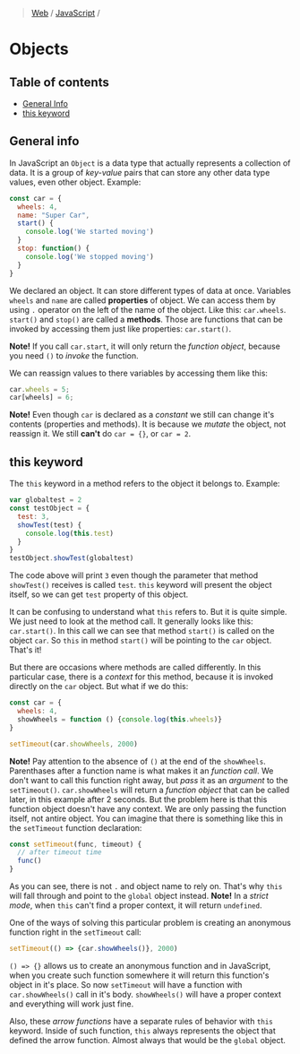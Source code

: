 > [Web](../README.md) / [JavaScript](README.md) /

# Objects

## Table of contents
- [General Info](#general-info)
- [this keyword](#this-keyword)

## General info

In JavaScript an `Object` is a data type that actually represents a collection of data. It is a group of _key-value_ pairs that can store any other data type values, even other object. Example:

```js
const car = {
  wheels: 4,
  name: "Super Car",
  start() {
    console.log('We started moving')
  }
  stop: function() {
    console.log('We stopped moving')
  }
}
```

We declared an object. It can store different types of data at once. Variables `wheels` and `name` are called __properties__ of object. We can access them by using `.` operator on the left of the name of the object. Like this: `car.wheels`. `start()` and `stop()` are called a __methods__. Those are functions that can be invoked by accessing them just like properties: `car.start()`.

__Note!__ If you call `car.start`, it will only return the _function object_, because you need `()` to _invoke_ the function.

We can reassign values to there variables by accessing them like this:

```js
car.wheels = 5;
car[wheels] = 6;
```

__Note!__ Even though `car` is declared as a _constant_ we still can change it's contents (properties and methods). It is because we _mutate_ the object, not reassign it. We still __can't__ do `car = {}`, or `car = 2`.

## this keyword

The `this` keyword in a method refers to the object it belongs to. Example:

```js
var globaltest = 2
const testObject = {
  test: 3,
  showTest(test) {
    console.log(this.test)
  }
}
testObject.showTest(globaltest)
```

The code above will print `3` even though the parameter that method `showTest()` receives is called `test`. `this` keyword will present the object itself, so we can get `test` property of this object.

It can be confusing to understand what `this` refers to. But it is quite simple. We just need to look at the method call. It generally looks like this: `car.start()`. In this call we can see that method `start()` is called on the object `car`. So `this` in method `start()` will be pointing to the `car` object. That's it!

But there are occasions where methods are called differently. In this particular case, there is a _context_ for this method, because it is invoked directly on the `car` object. But what if we do this:

```js
const car = {
  wheels: 4,
  showWheels = function () {console.log(this.wheels)}
}

setTimeout(car.showWheels, 2000)
```

__Note!__ Pay attention to the absence of `()` at the end of the `showWheels`. Parenthases after a function name is what makes it an _function call_. We don't want to call this function right away, but _pass_ it as an _argument_ to the `setTimeout()`. `car.showWheels` will return a _function object_ that can be called later, in this example after 2 seconds. But the problem here is that this function object doesn't have any context. We are only passing the function itself, not antire object. You can imagine that there is something like this in the `setTimeout` function declaration:

```js
const setTimeout(func, timeout) {
  // after timeout time
  func()
}
```

As you can see, there is not `.` and object name to rely on. That's why `this` will fall through and point to the `global` object instead. 
__Note!__ In a _strict mode_, when `this` can't find a proper context, it will return `undefined`.

One of the ways of solving this particular problem is creating an anonymous function right in the `setTimeout` call:

```js
setTimeout(() => {car.showWheels()}, 2000)
```

`() => {}` allows us to create an anonymous function and in JavaScript, when you create such function somewhere it will return this function's object in it's place. So now `setTimeout` will have a function with `car.showWheels()` call in it's body. `showWheels()` will have a proper context and everything will work just fine.

Also, these _arrow functions_ have a separate rules of behavior with `this` keyword. Inside of such function, `this` always represents the object that defined the arrow function. Almost always that would be the `global` object.

